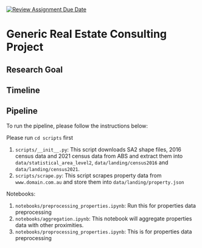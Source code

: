 [![Review Assignment Due Date](https://classroom.github.com/assets/deadline-readme-button-24ddc0f5d75046c5622901739e7c5dd533143b0c8e959d652212380cedb1ea36.svg)](https://classroom.github.com/a/SGWUF1eE)
# Generic Real Estate Consulting Project

## Research Goal

## Timeline

## Pipeline

To run the pipeline, please follow the instructions below:

Please run ```cd scripts``` first
1. `scripts/__init__.py`: This script downloads SA2 shape files, 2016 census data and 2021 census data from ABS and extract them into `data/statistical_area_level2`, `data/landing/census2016` and `data/landing/census2021`.
2. `scripts/scrape.py`: This script scrapes property data from `www.domain.com.au` and store them into `data/landing/property.json`

Notebooks:
1. `notebooks/preprocessing_properties.ipynb`: Run this for properties data preprocessing
2. `notebooks/aggregation.ipynb`: This notebook will aggregate properties data with other proximities.
3. `notebooks/proprocessing_properties.ipynb`: This is for properties data preprocessing
